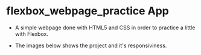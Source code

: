 # flexbox_webpage_practice App

- A simple webpage done with HTML5 and CSS in order to practice a little with Flexbox.

- The images below shows the project and it's responsiviness.